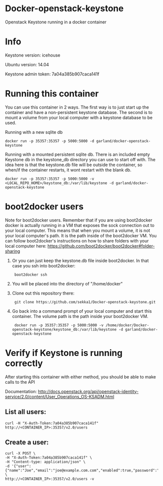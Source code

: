 Docker-openstack-keystone
=========================

Openstack Keystone running in a docker container

# Info

Keystone version: icehouse

Ubuntu version: 14.04

Keystone admin token: 7a04a385b907caca141f

# Running this container

You can use this container in 2 ways.  The first way is to just start up the container and have a non-persistent keystone database.  The second is to mount a volume from your local computer with a keystone database to be used.

Running with a new sqlite db

    docker run -p 35357:35357 -p 5000:5000 -d garland/docker-openstack-keystone

Running with a mounted persistent sqlite db.  There is an included empty Keystone db in the keystone_db directory you can use to start off with.  The idea here is that the keystone.db file will be outside the container, so when/if the container restarts, it wont restart with the blank db.

    docker run -p 35357:35357 -p 5000:5000 -v <LOCAL_REPO_HOME>/keystone_db:/var/lib/keystone -d garland/docker-openstack-keystone

# boot2docker users

Note for boot2docker users.  Remember that if you are using boot2docker docker is actually running in a VM that exposes the sock connection out to your local computer.  This means that when you mount a volume, it is not your local computer's path.  It is the path inside of the boot2docker VM.  You can follow boot2docker's instructions on how to share folders with your local computer here: https://github.com/boot2docker/boot2docker#folder-sharing

1. Or you can just keep the keystone.db file inside boot2docker.  In that case you ssh into boot2docker:

        boot2docker ssh

2. You will be placed into the directory of "/home/docker"

3. Clone out this repository there:

        git clone https://github.com/sekka1/Docker-openstack-keystone.git

4. Go back into a command prompt of your local computer and start this container.  The volume path is the path inside your boot2docker VM.

        docker run -p 35357:35357 -p 5000:5000 -v /home/docker/Docker-openstack-keystone/keystone_db:/var/lib/keystone -d garland/docker-openstack-keystone


# Verify if Keystone is running correctly

After starting this container with either method, you should be able to make calls to the API

Documentation: http://docs.openstack.org/api/openstack-identity-service/2.0/content/User_Operations_OS-KSADM.html

## List all users:
    curl -H "X-Auth-Token:7a04a385b907caca141f" http://<CONTAINER_IP>:35357/v2.0/users

## Create a user:
    curl -X POST \
    -H "X-Auth-Token:7a04a385b907caca141f" \
    -H "Content-type: application/json" \
    -d '{"user":{"name":"Joe","email":"joe@example.com.com","enabled":true,"password":"1234"}}' \
    http://<CONTAINER_IP>:35357/v2.0/users -v